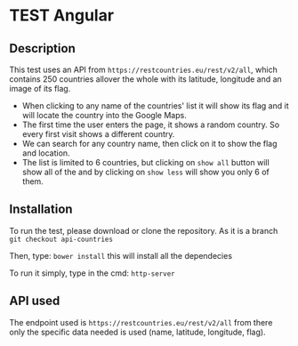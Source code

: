 # TEST Angular
## Description
This test uses an API from `https://restcountries.eu/rest/v2/all`, which contains 250 countries allover the whole with its latitude, longitude and an image of its flag.
- When clicking to any name of the countries' list it will show its flag and it will locate the country into the Google Maps.
- The first time the user enters the page, it shows a random country. So every first visit shows a different country.
- We can search for any country name, then click on it to show the flag and location.
- The list is limited to 6 countries, but clicking on `show all` button will show all of the and by clicking on `show less` will show you only 6 of them.

## Installation
To run the test, please download or clone the repository.
As it is a branch `git checkout api-countries`

Then, type:
`bower install`
this will install all the dependecies

To run it simply, type in the cmd:
`http-server`

## API used
The endpoint used is `https://restcountries.eu/rest/v2/all` from there only the specific data needed is used (name, latitude, longitude, flag).


